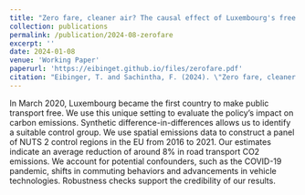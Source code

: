 ```yaml
---
title: "Zero fare, cleaner air? The causal effect of Luxembourg's free public transportation policy on carbon emissions"
collection: publications
permalink: /publication/2024-08-zerofare
excerpt: ''
date: 2024-01-08
venue: 'Working Paper'
paperurl: 'https://eibinget.github.io/files/zerofare.pdf'
citation: "Eibinger, T. and Sachintha, F. (2024). \"Zero fare, cleaner air? The causal effect of Luxembourg's free public transportation policy on carbon emissions\" <i>Working Paper</i>."
---
```


In March 2020, Luxembourg became the first country to make public transport free. We use this unique setting to evaluate the policy’s impact on carbon emissions. Synthetic difference-in-differences allows us to identify a suitable control group. We use spatial emissions data to construct a panel of NUTS 2 control regions in the EU from 2016 to 2021. Our estimates indicate an average reduction of around 8% in road transport CO2 emissions. We account for potential confounders, such as the COVID-19 pandemic, shifts in commuting behaviors and advancements in vehicle technologies. Robustness checks support the credibility of our results.